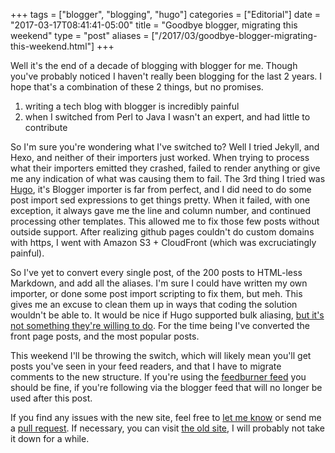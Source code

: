+++
tags = ["blogger", "blogging",  "hugo"]
categories = ["Editorial"]
date = "2017-03-17T08:41:41-05:00"
title = "Goodbye blogger, migrating this weekend"
type = "post"
aliases = ["/2017/03/goodbye-blogger-migrating-this-weekend.html"]
+++

Well it's the end of a decade of blogging with blogger for me. Though you've probably noticed I haven't really been
blogging for the last 2 years. I hope that's a combination of these 2 things, but no promises.

1. writing a tech blog with blogger is incredibly painful
1. when I switched from Perl to Java I wasn't an expert, and had little to contribute

So I'm sure you're wondering what I've switched to? Well I tried Jekyll, and Hexo, and neither of their importers
just worked. When trying to process what their importers emitted they crashed, failed to render anything or give me any
indication of what was causing them to fail. The 3rd thing I tried was [Hugo][hugo], it's Blogger importer is far from
perfect, and I did need to do some post import sed expressions to get things pretty. When it failed, with one
exception, it always gave me the line and column number, and continued processing other templates. This allowed me to
fix those few posts without outside support. After realizing github pages couldn't do custom domains with https, I went
with Amazon S3 + CloudFront (which was excruciatingly painful).

So I've yet to convert every single post, of the 200 posts to HTML-less Markdown, and add all the aliases. I'm sure I
could have written my own importer, or done some post import scripting to fix them, but meh. This gives me an excuse to
clean them up in ways that coding the solution wouldn't be able to. It would be nice if Hugo supported bulk aliasing,
[but it's not something they're willing to do][gh]. For the time being I've
converted the front page posts, and the most popular posts.

This weekend I'll be throwing the switch, which will likely mean you'll get posts you've seen in your feed readers,
and that I have to migrate comments to the new structure. If you're using the [feedburner feed][feedburner] you should
be fine, if you're following via the blogger feed that will no longer be used after this post.

If you find any issues with the new site, feel free to [let me know][bbi] or send me a [pull request][bbp]. If
necessary, you can visit [the old site][old], I will probably not take it down for a while.

[hugo]: https://gohugo.io/
[bbi]: https://bitbucket.org/xenoterracide/blog/issues?status=new&status=open
[bbp]: https://bitbucket.org/xenoterracide/blog/overview
[old]: https://xenoterracide.blogspot.com
[gh]: https://github.com/spf13/hugo/issues/3167
[feedburner]: https://feeds.feedburner.com/xenoterracide
